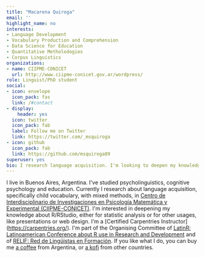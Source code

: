 ```yaml
---
title: "Macarena Quiroga"
email: ''
highlight_name: no
interests:
- Language Development
- Vocabulary Production and Comprehension
- Data Science for Education
- Quantitative Metholodogies
- Corpus Linguistics
organizations:
- name: CIIPME-CONICET
  url: http://www.ciipme-conicet.gov.ar/wordpress/
role: Linguist/PhD student
social:
- icon: envelope
  icon_pack: fas
  link: /#contact
- display:
    header: yes
  icon: twitter
  icon_pack: fab
  label: Follow me on Twitter
  link: https://twitter.com/_msquiroga
- icon: github
  icon_pack: fab
  link: https://github.com/msquiroga89
superuser: yes
bio: I research language acquisition. I'm looking to deepen my knowledge of statistis and data science with R/Rstudio. If you like what I do, you can buy me [a coffee](https://cafecito.app/macarenaquiroga) from Argentina, or [a kofi](https://ko-fi.com/macarenaquiroga) from other countries.
---
```

I live in Buenos Aires, Argentina. I've studied psycholinguistics, cognitive psychology and education. Currently I research about language acquisition, specifically child vocabulary, with mixed methods, in [Centro de Interdisciplinario de Investigaciones en Psicología Matemática y Experimental (CIIPME-CONICET)](http://www.ciipme-conicet.gov.ar/wordpress/). I'm interested in deepening my knowledge about R/RStudio, either for statistic analysis or for other usages, like presentations or web design. I'm a [Certified Carpentries Instructor] (https://carpentries.org/). I'm part of the Organising Committee of [LatinR: Latinoamerican Conference about R use in Research and Development](https://latin-r.com/) and of [RELIF: Red de Lingüistas en Formación](https://relif.net.ar/). If you like what I do, you can buy me [a coffee](https://cafecito.app/macarenaquiroga) from Argentina, or [a kofi](https://ko-fi.com/macarenaquiroga) from other countries.